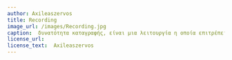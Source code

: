 ```yaml
---
author: Axileaszervos
title: Recording
image_url: /images/Recording.jpg
caption:  δυνατότητα καταγραφής, είναι μια λειτουργία η οποία επιτρέπει στον χρήστη, να καταγράψει την σε οπουδήποτε χρονικό διάστημα και για όσο χρονικό διάστημα επιθυμεί εκείνος, την τηλεδιάσκεψη του.
license_url:
license_text:  Axileaszervos
---
```

